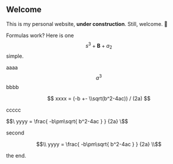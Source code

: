 ## Welcome

This is my personal website, **under construction**. Still, welcome. :clap:

Formulas work? Here is one $$s^3 + \mathbf{B} + a_2$$ simple.

aaaa $$a^3$$ bbbb

$$
xxxx = (-b +- \\sqrt(b^2-4ac)) / (2a)
$$

ccccc

$$\
yyyy = \frac{ -b\pm\sqrt{ b^2-4ac } } {2a}
\$$

second

$$\\
yyyy = \frac{ -b\pm\sqrt{ b^2-4ac } } {2a}
\\$$

the end.
